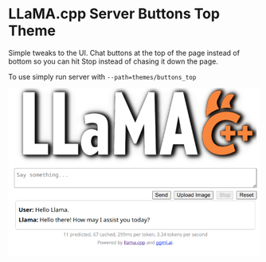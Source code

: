 # LLaMA.cpp Server Buttons Top Theme

Simple tweaks to the UI. Chat buttons at the top of the page instead of bottom so you can hit Stop instead of chasing it down the page.

To use simply run server with `--path=themes/buttons_top`

![image](buttons_top.png)
